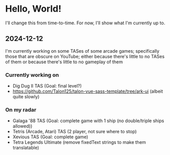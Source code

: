 <!--
## Hi there 👋
-->
<!--
**Talon125/Talon125** is a ✨ _special_ ✨ repository because its `README.md` (this file) appears on your GitHub profile.

Here are some ideas to get you started:

- 🔭 I’m currently working on ...
- 🌱 I’m currently learning ...
- 👯 I’m looking to collaborate on ...
- 🤔 I’m looking for help with ...
- 💬 Ask me about ...
- 📫 How to reach me: ...
- 😄 Pronouns: ...
- ⚡ Fun fact: ...
-->

# Hello, World!
I'll change this from time-to-time. For now, I'll show what I'm currently up to.

## 2024-12-12  
I'm currently working on some TASes of some arcade games; specifically those that are obscure on YouTube;
either because there's little to no TASes of them or because there's little to no gameplay of them

### Currently working on
- Dig Dug II TAS (Goal: final level?)
- https://github.com/Talon125/talon-vue-sass-template/tree/ark-ui (albeit quite slowly)

### On my radar
- Galaga '88 TAS (Goal: complete game with 1 ship (no double/triple ships allowed))
- Tetris (Arcade, Atari) TAS (2 player, not sure where to stop)
- Xevious TAS (Goal: complete game)
- Tetra Legends Ultimate (remove fixedText strings to make them translatable)
